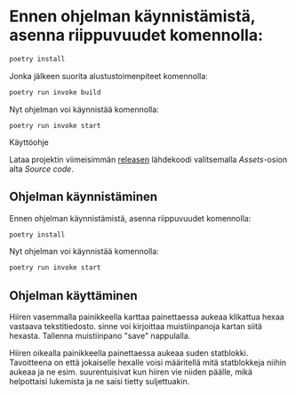 # Ennen ohjelman käynnistämistä, asenna riippuvuudet komennolla:

```bash
poetry install
```

Jonka jälkeen suorita alustustoimenpiteet komennolla:

```bash
poetry run invoke build
```

Nyt ohjelman voi käynnistää komennolla:

```
poetry run invoke start
```
Käyttöohje

Lataa projektin viimeisimmän [releasen](https://github.com/kaariroo/ot-harjoitustyo/releases/tag/viikko_5) lähdekoodi valitsemalla _Assets_-osion alta _Source code_.

## Ohjelman käynnistäminen

Ennen ohjelman käynnistämistä, asenna riippuvuudet komennolla:

```bash
poetry install
```

Nyt ohjelman voi käynnistää komennolla:

```bash
poetry run invoke start
```
## Ohjelman käyttäminen

Hiiren vasemmalla painikkeella karttaa painettaessa aukeaa klikattua hexaa
vastaava tekstitiedosto. sinne voi kirjoittaa muistiinpanoja kartan siitä
hexasta. Tallenna muistiinpano "save" nappulalla.

Hiiren oikealla painikkeella painettaessa aukeaa suden statblokki. 
Tavoitteena on että jokaiselle hexalle voisi määritellä mitä statblokkeja
niihin aukeaa ja ne esim. suurentuisivat kun hiiren vie niiden päälle, mikä 
helpottaisi lukemista ja ne saisi tietty suljettuakin.
